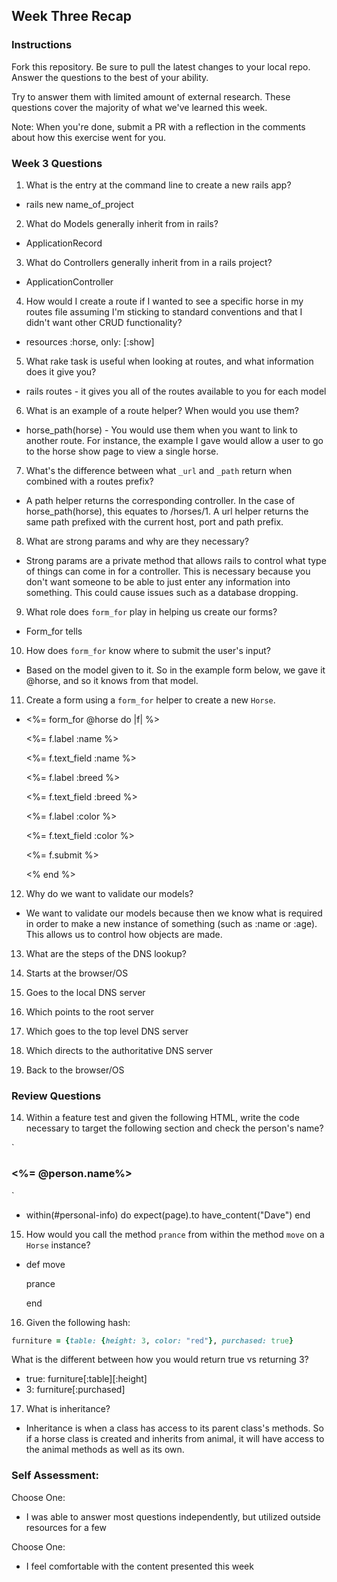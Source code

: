 ## Week Three Recap

### Instructions
Fork this repository. Be sure to pull the latest changes to your local repo. Answer the questions to the best of your ability.

Try to answer them with limited amount of external research. These questions cover the majority of what we've learned this week.

Note: When you're done, submit a PR with a reflection in the comments about how this exercise went for you.

### Week 3 Questions

1. What is the entry at the command line to create a new rails app?

  * rails new name_of_project

2. What do Models generally inherit from in rails?

  * ApplicationRecord

3. What do Controllers generally inherit from in a rails project?

  * ApplicationController

4. How would I create a route if I wanted to see a specific horse in my routes file assuming I'm sticking to standard conventions and that I didn't want other CRUD functionality?

  * resources :horse, only: [:show]

5. What rake task is useful when looking at routes, and what information does it give you?

  * rails routes - it gives you all of the routes available to you for each model

6. What is an example of a route helper? When would you use them?

  * horse_path(horse) - You would use them when you want to link to another route. For instance, the example I gave would allow a user to go to the horse show page to view a single horse.

7. What's the difference between what `_url` and `_path` return when combined with a routes prefix?

  * A path helper returns the corresponding controller. In the case of horse_path(horse), this equates to /horses/1. A url helper returns the same path prefixed with the current host, port and path prefix.

8. What are strong params and why are they necessary?

  * Strong params are a private method that allows rails to control what type of things can come in for a controller. This is necessary because you don't want someone to be able to just enter any information into something. This could cause issues such as a database dropping.

9. What role does `form_for` play in helping us create our forms?

  * Form_for tells

10. How does `form_for` know where to submit the user's input?

  * Based on the model given to it. So in the example form below, we gave it @horse, and so it knows from that model.

11. Create a form using a `form_for` helper to create a new `Horse`.

  *  <%= form_for @horse do |f| %>

        <%= f.label :name %>

        <%= f.text_field :name %>

        <%= f.label :breed %>

        <%= f.text_field :breed %>

        <%= f.label :color %>

        <%= f.text_field :color %>

        <%= f.submit %>

      <% end %>

12. Why do we want to validate our models?

  * We want to validate our models because then we know what is required in order to make a new instance of something (such as :name or :age). This allows us to control how objects are made.

13. What are the steps of the DNS lookup?

  1. Starts at the browser/OS
  2. Goes to the local DNS server
  3. Which points to the root server
  4. Which goes to the top level DNS server
  5. Which directs to the authoritative DNS server
  6. Back to the browser/OS

### Review Questions
14. Within a feature test and given the following HTML, write the code necessary to target the following section and check the person's name?

  `<section id="personal-info">
    <h3><%= @person.name%></h3>
   </section>
  `

  * within(#personal-info) do
      expect(page).to have_content("Dave")
    end

15. How would you call the method `prance` from within the method `move` on a `Horse` instance?

  * def move

      prance
      
    end

16. Given the following hash:

```ruby
furniture = {table: {height: 3, color: "red"}, purchased: true}
```
What is the different between how you would return true vs returning 3?

  * true: furniture[:table][:height]
  * 3: furniture[:purchased]

17. What is inheritance?
  * Inheritance is when a class has access to its parent class's methods. So if a horse class is created and inherits from animal, it will have access to the animal methods as well as its own.

### Self Assessment:
Choose One:

* I was able to answer most questions independently, but utilized outside resources for a few

Choose One:

* I feel comfortable with the content presented this week
